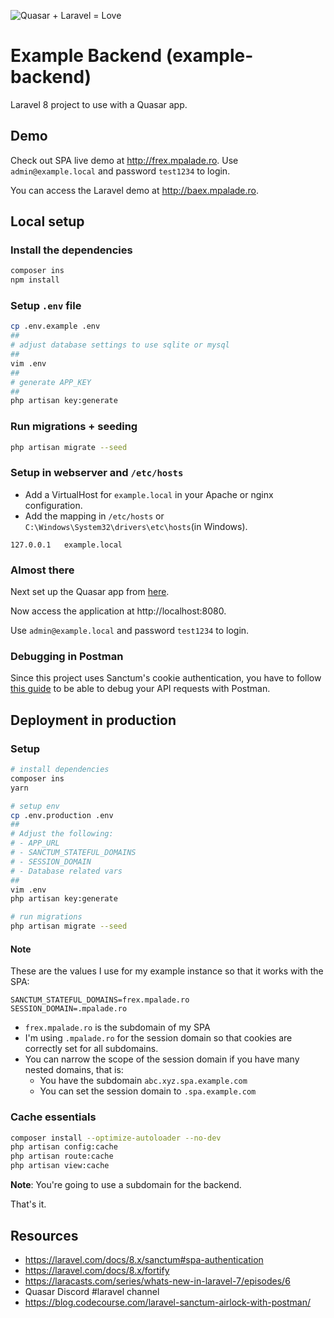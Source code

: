 ![Quasar + Laravel = Love](https://baex.mpalade.ro/images/quasar_and_laravel_is_love.png)

# Example Backend (example-backend)

Laravel 8 project to use with a Quasar app.

## Demo

Check out SPA live demo at http://frex.mpalade.ro. Use `admin@example.local` and password `test1234` to login.

You can access the Laravel demo at http://baex.mpalade.ro.

## Local setup

### Install the dependencies

```bash
composer ins
npm install
```

### Setup `.env` file

```bash
cp .env.example .env
##
# adjust database settings to use sqlite or mysql
##
vim .env
##
# generate APP_KEY
##
php artisan key:generate
```

### Run migrations + seeding

```bash
php artisan migrate --seed
```

### Setup in webserver and `/etc/hosts`

-   Add a VirtualHost for `example.local` in your Apache or nginx configuration.
-   Add the mapping in `/etc/hosts` or `C:\Windows\System32\drivers\etc\hosts`(in Windows).

```
127.0.0.1   example.local
```

### Almost there

Next set up the Quasar app from [here](https://github.com/training-yoyosan/example-frontend).

Now access the application at http://localhost:8080.

Use `admin@example.local` and password `test1234` to login.

### Debugging in Postman

Since this project uses Sanctum's cookie authentication, you have to follow
[this guide](https://blog.codecourse.com/laravel-sanctum-airlock-with-postman/) to be able to debug your API requests with Postman.

## Deployment in production

### Setup

```bash
# install dependencies
composer ins
yarn

# setup env
cp .env.production .env
##
# Adjust the following:
# - APP_URL
# - SANCTUM_STATEFUL_DOMAINS
# - SESSION_DOMAIN
# - Database related vars
##
vim .env
php artisan key:generate

# run migrations
php artisan migrate --seed
```

#### Note

These are the values I use for my example instance so that it works with the SPA:

```
SANCTUM_STATEFUL_DOMAINS=frex.mpalade.ro
SESSION_DOMAIN=.mpalade.ro
```

- `frex.mpalade.ro` is the subdomain of my SPA
- I'm using ```.mpalade.ro``` for the session domain so that cookies are correctly set for all subdomains.
- You can narrow the scope of the session domain if you have many nested domains, that is:
    - You have the subdomain ```abc.xyz.spa.example.com```
    - You can set the session domain to ```.spa.example.com```

### Cache essentials

```bash
composer install --optimize-autoloader --no-dev
php artisan config:cache
php artisan route:cache
php artisan view:cache
```

**Note**: You're going to use a subdomain for the backend.

That's it.

## Resources

-   https://laravel.com/docs/8.x/sanctum#spa-authentication
-   https://laravel.com/docs/8.x/fortify
-   https://laracasts.com/series/whats-new-in-laravel-7/episodes/6
-   Quasar Discord #laravel channel
-   https://blog.codecourse.com/laravel-sanctum-airlock-with-postman/
